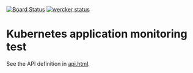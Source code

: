 [![Board Status](https://dev.azure.com/arvinhe/fca103ae-ec0e-4797-9458-75150024f098/c08119e8-b0d1-4f78-99e8-2f8a3dd19328/_apis/work/boardbadge/2d57e737-d42d-4856-b5b3-17ba7a3b2e5d)](https://dev.azure.com/arvinhe/fca103ae-ec0e-4797-9458-75150024f098/_boards/board/t/c08119e8-b0d1-4f78-99e8-2f8a3dd19328/Microsoft.RequirementCategory)
[![wercker status](https://app.wercker.com/status/3e6818a515b9b0f824ab849fc430f2bb/m/ "wercker status")](https://app.wercker.com/project/byKey/3e6818a515b9b0f824ab849fc430f2bb)
# Kubernetes application monitoring test

See the API definition in [api.html](api.html).


